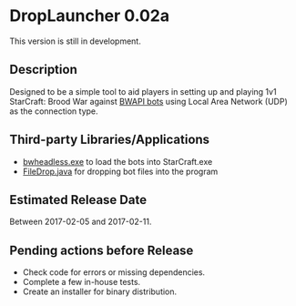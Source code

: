 # DropLauncher 0.02a
This version is still in development.

## Description
Designed to be a simple tool to aid players in setting up and playing 1v1 StarCraft: Brood War against [BWAPI bots](https://github.com/bwapi/bwapi) using Local Area Network (UDP) as the connection type.

## Third-party Libraries/Applications
* [bwheadless.exe](https://github.com/tscmoo/bwheadless) to load the bots into StarCraft.exe
* [FileDrop.java](http://iharder.sourceforge.net/current/java/filedrop/) for dropping bot files into the program

## Estimated Release Date
Between 2017-02-05 and 2017-02-11.

## Pending actions before Release
* Check code for errors or missing dependencies.
* Complete a few in-house tests.
* Create an installer for binary distribution.
